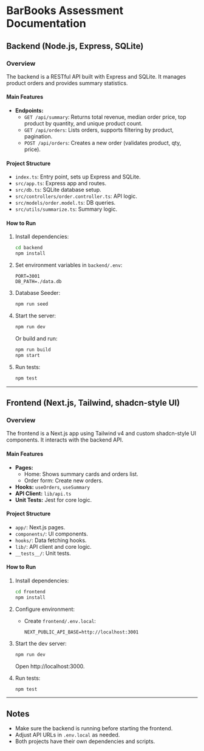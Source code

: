 # BarBooks Assessment Documentation

## Backend (Node.js, Express, SQLite)

### Overview
The backend is a RESTful API built with Express and SQLite. It manages product orders and provides summary statistics.

#### Main Features
- **Endpoints:**
  - `GET /api/summary`: Returns total revenue, median order price, top product by quantity, and unique product count.
  - `GET /api/orders`: Lists orders, supports filtering by product, pagination.
  - `POST /api/orders`: Creates a new order (validates product, qty, price).

#### Project Structure
- `index.ts`: Entry point, sets up Express and SQLite.
- `src/app.ts`: Express app and routes.
- `src/db.ts`: SQLite database setup.
- `src/controllers/order.controller.ts`: API logic.
- `src/models/order.model.ts`: DB queries.
- `src/utils/summarize.ts`: Summary logic.

#### How to Run
1. Install dependencies:
   ```bash
   cd backend
   npm install
   ```
2. Set environment variables in `backend/.env`:
   ```
   PORT=3001
   DB_PATH=./data.db
   ```
3. Database Seeder:
   ```bash
   npm run seed
   ```
4. Start the server:
   ```bash
   npm run dev
   ```
   Or build and run:
   ```bash
   npm run build
   npm start
   ```
5. Run tests:
   ```bash
   npm test
   ```

---

## Frontend (Next.js, Tailwind, shadcn-style UI)

### Overview
The frontend is a Next.js app using Tailwind v4 and custom shadcn-style UI components. It interacts with the backend API.

#### Main Features
- **Pages:**
  - Home: Shows summary cards and orders list.
  - Order form: Create new orders.
- **Hooks:** `useOrders`, `useSummary`
- **API Client:** `lib/api.ts`
- **Unit Tests:** Jest for core logic.

#### Project Structure
- `app/`: Next.js pages.
- `components/`: UI components.
- `hooks/`: Data fetching hooks.
- `lib/`: API client and core logic.
- `__tests__/`: Unit tests.

#### How to Run
1. Install dependencies:
   ```bash
   cd frontend
   npm install
   ```
2. Configure environment:
   - Create `frontend/.env.local`:
     ```
     NEXT_PUBLIC_API_BASE=http://localhost:3001
     ```
3. Start the dev server:
   ```bash
   npm run dev
   ```
   Open http://localhost:3000.

4. Run tests:
   ```bash
   npm test
   ```

---

## Notes
- Make sure the backend is running before starting the frontend.
- Adjust API URLs in `.env.local` as needed.
- Both projects have their own dependencies and scripts.
